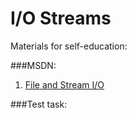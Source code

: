 # I/O Streams

Materials for self-education:

###MSDN:
1. [File and Stream I/O](http://msdn.microsoft.com/en-us/library/k3352a4t.aspx)

###Test task: